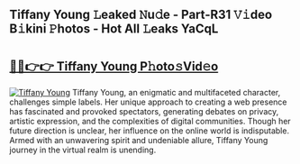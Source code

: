 ## Tiffany Young 𝙻eaked 𝙽u𝚍e - Part-R31 𝚅𝚒deo B𝚒kini 𝙿hotos - Hot All 𝙻eaks YaCqL

# <h2><a href="http://ld4dr8.urlbe.top/?page=Tiffany+Young">🔗🔗👉👉 Tiffany Young P𝚑oto𝚜Vid𝚎o</a></h2>

[![Tiffany Young](https://i.imgur.com/eBuTRDB.gif)](http://ld4dr8.urlbe.top/?page=Tiffany+Young)
Tiffany Young, an enigmatic and multifaceted character, challenges simple labels. Her unique approach to creating a web presence has fascinated and provoked spectators, generating debates on privacy, artistic expression, and the complexities of digital communities. Though her future direction is unclear, her influence on the online world is indisputable. Armed with an unwavering spirit and undeniable allure, Tiffany Young journey in the virtual realm is unending.
